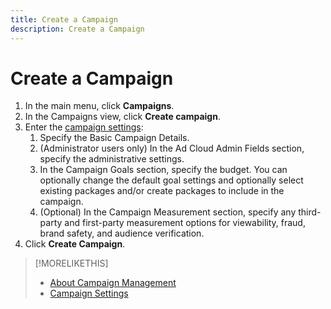 ```yaml
---
title: Create a Campaign
description: Create a Campaign
---
```


# Create a Campaign

1. In the main menu, click **Campaigns**.
1. In the Campaigns view, click **Create campaign**.
1. Enter the [campaign settings](campaign-settings.md):
    1. Specify the Basic Campaign Details.
    1. (Administrator users only) In the Ad Cloud Admin Fields section, specify the administrative settings.
    1. In the Campaign Goals section, specify the budget. You can optionally change the default goal settings and optionally select existing packages and/or create packages to include in the campaign.
    1. (Optional) In the Campaign Measurement section, specify any third-party and first-party measurement options for viewability, fraud, brand safety, and audience verification.
1. Click **Create Campaign**.

>[!MORELIKETHIS]
>
>* [About Campaign Management](campaign-about.md)
>* [Campaign Settings](campaign-settings.md)

